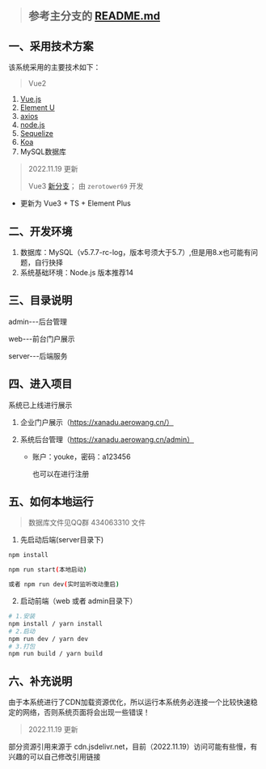 > ## 参考主分支的 [README.md](https://github.com/AeroWang/XanaduCompany/blob/vue3/README.md)

## 一、采用技术方案

该系统采用的主要技术如下：
> Vue2 
1. [Vue.js](https://cn.vuejs.org/v2/guide/index.html)
2. [Element U](https://element.eleme.cn/#/zh-CN/component/installation)
3. [axios](http://www.axios-js.com/zh-cn/docs/index.html)
4. [node.js](https://nodejs.org/zh-cn/docs/)
5. [Sequelize](https://www.sequelize.com.cn/)
6. [Koa](https://koa.bootcss.com/)
7. MySQL数据库


> 2022.11.19 更新
>
> Vue3 [新分支](https://github.com/AeroWang/XanaduCompany/tree/vue3)； 由 `zerotower69` 开发

- 更新为 Vue3 + TS + Element Plus

## 二、开发环境
1. 数据库：MySQL（v5.7.7-rc-log，版本号须大于5.7）,但是用8.x也可能有问题，自行抉择
2. 系统基础环境：Node.js 版本推荐14

## 三、目录说明

admin---后台管理

web---前台门户展示

server---后端服务

## 四、进入项目

系统已上线进行展示

1. 企业门户展示（https://xanadu.aerowang.cn/）

2. 系统后台管理（https://xanadu.aerowang.cn/admin）

   - 账户：youke，密码：a123456

     也可以在进行注册

## 五、如何本地运行

> 数据库文件见QQ群 434063310 文件

1. 先启动后端(server目录下)
```bash
npm install

npm run start(本地启动)

或者 npm run dev(实时监听改动重启)
```
2. 启动前端（web 或者 admin目录下）
```bash
# 1.安装
npm install / yarn install
# 2.启动
npm run dev / yarn dev
# 3.打包
npm run build / yarn build
```

## 六、补充说明

由于本系统进行了CDN加载资源优化，所以运行本系统务必连接一个比较快速稳定的网络，否则系统页面将会出现一些错误！

> 2022.11.19 更新

部分资源引用来源于 cdn.jsdelivr.net，目前（2022.11.19）访问可能有些慢，有兴趣的可以自己修改引用链接

